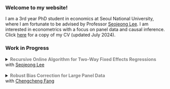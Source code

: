 ### Welcome to my website! 

I am a 3rd year PhD student in economics at Seoul National University, where I am fortunate to be advised by Professor [Seojeong Lee](https://sites.google.com/site/misspecifiedjay/). I am interested in econometrics with a focus on panel data and causal inference. Click [here](https://drive.google.com/file/d/1F2MNl0x-sx6mEXO6qWHMkm_qHsF5i1us/view?usp=sharing) for a copy of my CV (updated July 2024).

### Work in Progress

<details>
<summary markdown='span'>
  <span style="font-weight: bold; color: gray;">
    Recursive Online Algorithm for Two-Way Fixed Effects Regressions
  </span>
  <br> with <a href="https://sites.google.com/site/misspecifiedjay/">Seojeong Lee</a><br /> 
</summary>

<span style="font-size: 95%; margin-top: 20px; display: block; text-align: justify;">
  <em>Abstract</em>: We discuss efficient methods for estimating the coefficients of one-way fixed effect and two-way fixed effect models. The estimation process is referred to as the recursive online algorithm. Panel data expansion can occur in two dimensions: (1) by adding a new individual with some time periods to the dataset, and (2) by adding additional time periods for an existing individual. We address these scenarios and derive regression estimators for both one-way and two-way fixed effects models.
</span>

</details>

<br/>

<details>
<summary markdown='span'>
  <span style="font-weight: bold; color: gray;">
    Robust Bias Correction for Large Panel Data
  </span>
  <br> with <a href="https://www.econ.uni-bonn.de/en/department/doctoral-students/chencheng-fang">Chengcheng Fang</a><br /> 
</summary>

<span style="font-size: 95%; margin-top: 20px; display: block; text-align: justify;">
  <em>Abstract</em>: 
</span>

</details>

